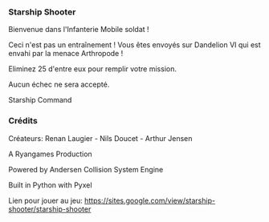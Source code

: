 ### Starship Shooter

Bienvenue dans l'Infanterie Mobile soldat !

Ceci n'est pas un entraînement ! Vous êtes envoyés sur Dandelion VI qui est envahi par la menace Arthropode !

Eliminez 25 d'entre eux pour remplir votre mission.

Aucun échec ne sera accepté.

Starship Command

### Crédits

Créateurs: Renan Laugier - Nils Doucet - Arthur Jensen

A Ryangames Production

Powered by Andersen Collision System Engine

Built in Python with Pyxel

Lien pour jouer au jeu:
https://sites.google.com/view/starship-shooter/starship-shooter
